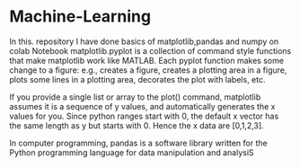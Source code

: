 # Machine-Learning
In this. repository I have done basics of matplotlib,pandas and numpy on colab Notebook
matplotlib.pyplot is a collection of command style functions that make matplotlib work like MATLAB.
Each pyplot function makes some change to a figure: e.g., creates a figure, 
creates a plotting area in a figure, plots some lines in a plotting area, decorates the plot with labels, etc.

If you provide a single list or array to the plot() command, matplotlib assumes it is a sequence of y values, and 
automatically generates the x values for you. Since python ranges start with 0,
the default x vector has the same length as y but starts with 0. Hence the x data are [0,1,2,3].
 
 In computer programming, pandas is a software library written for the Python programming language for data manipulation 
 and analysiS
